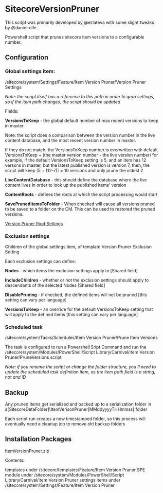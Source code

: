 # SitecoreVersionPruner

This script was primarily developed by @ezlateva with some slight tweaks by @danielrolfe. 

Powershell script that prunes sitecore item versions to a configurable number.

## Configuration

### Global settings item:

  /sitecore/system/Settings/Feature/Item Version Pruner/Version Pruner Settings

*Note: the script itself has a reference to this path in order to grab settings, so if the item path changes, the script should be updated*

Fields:

**VersionsToKeep** - the global default number of max recent versions to keep in master

Note: the script does a comparison between the version number in the live content database, and the most recent version number in master.

If they do not match, the VersionsToKeep number is overwritten with default VersionsToKeep + (the master version number - the live version number) for example, if the default VersionsToKeep setting is 5, and an item has 12 versons in master, but the latest published version is version 7, then, the script will keep (5 + (12-7)) = 10 versions and only prune the oldest 2

**LiveContentDatabase** - this should define the database where the live content lives in order to look up the published items' version

**ContentRoots** - defines the roots at which the script processing would start

**SavePrunedItemsToFolder** - When checked will cause all versions pruned to be saved to a folder on the CM. This can be used to restored the pruned versions.

[Version Pruner Root Settings](https://raw.githubusercontent.com/danielrolfe/SitecoreVersionPruner/master/documentation/images/VersionPrunerRootSettings.png?token=AAVCFQPEU2Y3LEF4IT2O5FK7OI7UY)

### Exclusion settings

Children of the global settings item, of template Version Pruner Exclusion Setting

Each exclusion settings can define:

**Nodes** - which items the exclusion settings apply to [Shared field]

**IncludeChildren** - whether or not the exclusion settings should apply to descendants of the selected Nodes [Shared field]

**DisablePruning** - if checked, the defined items will not be pruned [this setting can vary per language]

**VersionsToKeep** - an override for the default VersionsToKeep setting that will apply to the defined items [this setting can vary per language]

### Scheduled task

  /sitecore/system/Tasks/Schedules/Item Version Pruner/Prune Item Versions

The task is configured to run a Powershell Sript Command and run the /sitecore/system/Modules/PowerShell/Script Library/Carnival/Item Version Pruner/PruneVersions script

*Note: if you rename the script or change the folder structure, you'll need to update the scheduled task definition item, as the item path field is a string, not and ID*

## Backup

Any pruned items get serialized and backed up to a serialization folder in a[SitecoreDataFolder]\ItemVerisonPruner\[MMddyyyyTHHmmss] folder

Each script run creates a new timestamped folder, so this process will eventually need a cleanup job to remove old backup folders

## Installation Packages

ItemVersionPruner.zip

Contents:

  templates under /sitecore/templates/Feature/Item Version Pruner
  SPE module under /sitecore/system/Modules/PowerShell/Script Library/Carnival/Item Version Pruner
  settings items under /sitecore/system/Settings/Feature/Item Version Pruner
